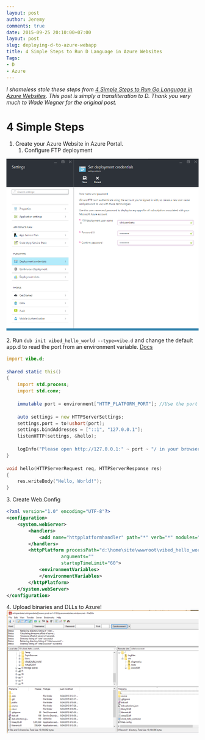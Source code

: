 ```yaml
---
layout: post
author: Jeremy
comments: true
date: 2015-09-25 20:10:00+07:00
layout: post
slug: deploying-d-to-azure-webapp
title: 4 Simple Steps to Run D Language in Azure Websites
Tags:
- D
- Azure
---
```


_I shameless stole these steps from [4 Simple Steps to Run Go Language in Azure Websites](http://www.wadewegner.com/2014/12/4-simple-steps-to-run-go-language-in-azure-websites/). This post is simply a transliteration to D. Thank you very much to Wade Wegner for the original post._

# 4 Simple Steps

1. Create your Azure Website in Azure Portal. 
	1. Configure FTP deployment

![FTP Configuration](/img/Azure-FTP-Config.png)

2&#46; Run ```dub init vibed_hello_world --type=vibe.d``` and change the default app.d to read the port from an environment variable. [Docs](https://vibed.org/docs)
```d
import vibe.d;

shared static this()
{
	import std.process;
	import std.conv;

	immutable port = environment["HTTP_PLATFORM_PORT"]; //Use the port IIS tells us to.

	auto settings = new HTTPServerSettings;
	settings.port = to!ushort(port);
	settings.bindAddresses = ["::1", "127.0.0.1"];
	listenHTTP(settings, &hello);

	logInfo("Please open http://127.0.0.1:" ~ port ~ "/ in your browser.");
}

void hello(HTTPServerRequest req, HTTPServerResponse res)
{
	res.writeBody("Hello, World!");
}
```

3&#46; Create Web.Config

```xml
<?xml version="1.0" encoding="UTF-8"?>
<configuration>
	<system.webServer>
		<handlers>
			<add name="httpplatformhandler" path="*" verb="*" modules="httpPlatformHandler" resourceType="Unspecified" />
		</handlers>
		<httpPlatform processPath="d:\home\site\wwwroot\vibed_hello_world.exe" 
					arguments="" 
					startupTimeLimit="60">
			<environmentVariables>
			</environmentVariables>
		</httpPlatform>
	</system.webServer>
</configuration>
```
4&#46; Upload binaries and DLLs to Azure! 
![Upload to FTP Server](/img/upload-to-ftp.png)

